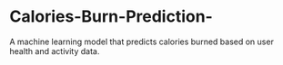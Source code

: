 # Calories-Burn-Prediction-
A machine learning model that predicts calories burned based on user health and activity data.
